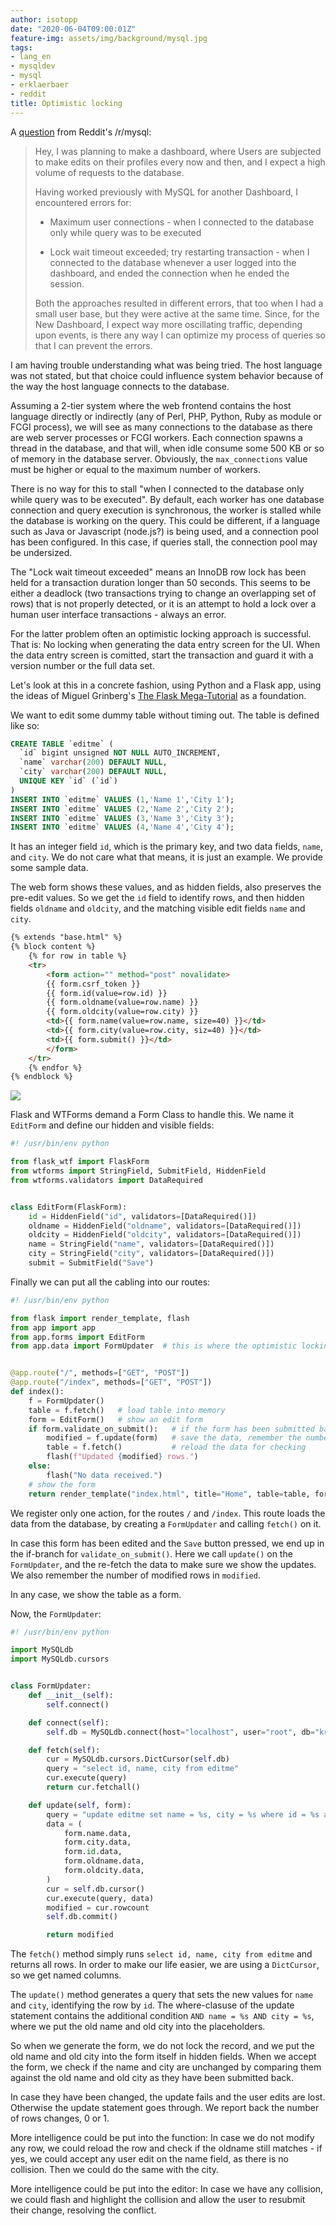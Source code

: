 ```yaml
---
author: isotopp
date: "2020-06-04T09:00:01Z"
feature-img: assets/img/background/mysql.jpg
tags:
- lang_en
- mysqldev
- mysql
- erklaerbaer
- reddit
title: Optimistic locking
---
```

A [question](https://www.reddit.com/r/mysql/comments/gwc0ry/concurrent_queries_with_mysql/) from Reddit's /r/mysql:

> Hey, I was planning to make a dashboard, where Users are subjected to make edits on their profiles every now and then, and I expect a high volume of requests to the database.
>
>Having worked previously with MySQL for another Dashboard, I encountered errors for:
>
> - Maximum user connections - when I connected to the database only while query was to be executed
>
> -  Lock wait timeout exceeded; try restarting transaction - when I connected to the database whenever a user logged into the dashboard, and ended the connection when he ended the session.
>
> Both the approaches resulted in different errors, that too when I had a small user base, but they were active at the same time. Since, for the New Dashboard, I expect way more oscillating traffic, depending upon events, is there any way I can optimize my process of queries so that I can prevent the errors.

I am having trouble understanding what was being tried. The host language was not stated, but that choice could influence system behavior because of the way the host language connects to the database.

Assuming a 2-tier system where the web frontend contains the host language directly or indirectly (any of Perl, PHP, Python, Ruby as module or FCGI process), we will see as many connections to the database as there are web server processes or FCGI workers. Each connection spawns a thread in the database, and that will, when idle consume some 500 KB or so of memory in the database server. Obviously, the `max_connections` value must be higher or equal to the maximum number of workers.

There is no way for this to stall "when I connected to the database only while query was to be executed". By default, each worker has one database connection and query execution is synchronous, the worker is stalled while the database is working on the query. This could be different, if a language such as Java or Javascript (node.js?) is being used, and a connection pool has been configured. In this case, if queries stall, the connection pool may be undersized.

The "Lock wait timeout exceeded" means an InnoDB row lock has been held for a transaction duration longer than 50 seconds. This seems to be either a deadlock (two transactions trying to change an overlapping set of rows) that is not properly detected, or it is an attempt to hold a lock over a human user interface transactions - always an error.

For the latter problem often an optimistic locking approach is successful. That is: No locking when generating the data entry screen for the UI. When the data entry screen is comitted, start the transaction and guard it with a version number or the full data set.

Let's look at this in a concrete fashion, using Python and a Flask app, using the ideas of Miguel Grinberg's [The Flask Mega-Tutorial](https://blog.miguelgrinberg.com/post/the-flask-mega-tutorial-part-iii-web-forms) as a foundation.

We want to edit some dummy table without timing out. The table is defined like so:

```sql
CREATE TABLE `editme` (
  `id` bigint unsigned NOT NULL AUTO_INCREMENT,
  `name` varchar(200) DEFAULT NULL,
  `city` varchar(200) DEFAULT NULL,
  UNIQUE KEY `id` (`id`)
)
INSERT INTO `editme` VALUES (1,'Name 1','City 1');
INSERT INTO `editme` VALUES (2,'Name 2','City 2');
INSERT INTO `editme` VALUES (3,'Name 3','City 3');
INSERT INTO `editme` VALUES (4,'Name 4','City 4');
```

It has an integer field `id`, which is the primary key, and two data fields, `name`, and `city`. We do not care what that means, it is just an example. We provide some sample data.

The web form shows these values, and as hidden fields, also preserves the pre-edit values. So we get the `id` field to identify rows, and then hidden fields `oldname` and `oldcity`, and the matching visible edit fields `name` and `city`.

```html
{% extends "base.html" %}
{% block content %}
	{% for row in table %}
	<tr>
		<form action="" method="post" novalidate>
		{{ form.csrf_token }}
		{{ form.id(value=row.id) }}
		{{ form.oldname(value=row.name) }}
		{{ form.oldcity(value=row.city) }}
		<td>{{ form.name(value=row.name, size=40) }}</td>
		<td>{{ form.city(value=row.city, siz=40) }}</td>
		<td>{{ form.submit() }}</td>
		</form>
	</tr>
	{% endfor %}
{% endblock %}
```

![](/uploads/2020/06/optimistic-locking-1.png)

Flask and WTForms demand a Form Class to handle this. We name it `EditForm` and define our hidden and visible fields:

```python
#! /usr/bin/env python

from flask_wtf import FlaskForm
from wtforms import StringField, SubmitField, HiddenField
from wtforms.validators import DataRequired


class EditForm(FlaskForm):
    id = HiddenField("id", validators=[DataRequired()])
    oldname = HiddenField("oldname", validators=[DataRequired()])
    oldcity = HiddenField("oldcity", validators=[DataRequired()])
    name = StringField("name", validators=[DataRequired()])
    city = StringField("city", validators=[DataRequired()])
    submit = SubmitField("Save")
```

Finally we can put all the cabling into our routes:

```python
#! /usr/bin/env python

from flask import render_template, flash
from app import app
from app.forms import EditForm
from app.data import FormUpdater  # this is where the optimistic locking happens


@app.route("/", methods=["GET", "POST"])
@app.route("/index", methods=["GET", "POST"])
def index():
    f = FormUpdater()
    table = f.fetch()   # load table into memory
    form = EditForm()   # show an edit form
    if form.validate_on_submit():   # if the form has been submitted back,
        modified = f.update(form)   # save the data, remember the number of changed rows
        table = f.fetch()           # reload the data for checking
        flash(f"Updated {modified} rows.")
    else:
        flash("No data received.")
    # show the form
    return render_template("index.html", title="Home", table=table, form=form)
```

We register only one action, for the routes `/` and `/index`. This route loads the data from the database, by creating a `FormUpdater` and calling `fetch()` on it.

In case this form has been edited and the `Save` button pressed, we end up in the if-branch for `validate_on_submit()`. Here we call `update()` on the `FormUpdater`, and the re-fetch the data to make sure we show the updates. We also remember the number of modified rows in `modified`.

In any case, we show the table as a form.

Now, the `FormUpdater`:

```python
#! /usr/bin/env python

import MySQLdb
import MySQLdb.cursors


class FormUpdater:
    def __init__(self):
        self.connect()

    def connect(self):
        self.db = MySQLdb.connect(host="localhost", user="root", db="kris")

    def fetch(self):
        cur = MySQLdb.cursors.DictCursor(self.db)
        query = "select id, name, city from editme"
        cur.execute(query)
        return cur.fetchall()

    def update(self, form):
        query = "update editme set name = %s, city = %s where id = %s and name = %s and city = %s"
        data = (
            form.name.data,
            form.city.data,
            form.id.data,
            form.oldname.data,
            form.oldcity.data,
        )
        cur = self.db.cursor()
        cur.execute(query, data)
        modified = cur.rowcount
        self.db.commit()

        return modified
```

The `fetch()` method simply runs `select id, name, city from editme` and returns all rows. In order to make our life easier, we are using a `DictCursor`, so we get named columns.

The `update()` method generates a query that sets the new values for `name` and `city`, identifying the row by `id`. The where-clasuse of the update statement contains the additional condition `AND name = %s AND city = %s`, where we put the old name and old city into the placeholders.

So when we generate the form, we do not lock the record, and we put the old name and old city into the form itself in hidden fields. When we accept the form, we check if the name and city are unchanged by comparing them against the old name and old city as they have been submitted back.

In case they have been changed, the update fails and the user edits are lost. Otherwise the update statement goes through. We report back the number of rows changes, 0 or 1.

More intelligence could be put into the function: In case we do not modify any row, we could reload the row and check if the oldname still matches - if yes, we could accept any user edit on the name field, as there is no collision. Then we could do the same with the city.

More intelligence could be put into the editor: In case we have any collision, we could flash and highlight the collision and allow the user to resubmit their change, resolving the conflict.
